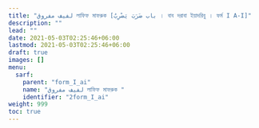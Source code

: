 ```yaml
---
title: "لفيف مفروق লাফিফ মাফরুক [باب ضَرَبَ يَضْرِبُ । বাব দরাবা ইয়াদরিবু । ফর্ম I A-I]"
description: ""
lead: ""
date: 2021-05-03T02:25:46+06:00
lastmod: 2021-05-03T02:25:46+06:00
draft: true
images: []
menu: 
  sarf:
    parent: "form_I_ai"
    name: "لفيف مفروق লাফিফ মাফরুক "
    identifier: "2form_I_ai"
weight: 999
toc: true
---
```



